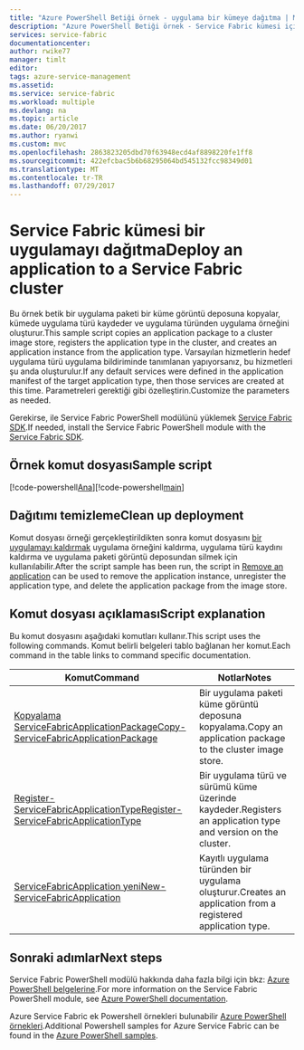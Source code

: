 ```yaml
---
title: "Azure PowerShell Betiği örnek - uygulama bir kümeye dağıtma | Microsoft Docs"
description: "Azure PowerShell Betiği örnek - Service Fabric kümesi için bir uygulamayı dağıtın."
services: service-fabric
documentationcenter: 
author: rwike77
manager: timlt
editor: 
tags: azure-service-management
ms.assetid: 
ms.service: service-fabric
ms.workload: multiple
ms.devlang: na
ms.topic: article
ms.date: 06/20/2017
ms.author: ryanwi
ms.custom: mvc
ms.openlocfilehash: 2863823205dbd70f63948ecd4af8898220fe1ff8
ms.sourcegitcommit: 422efcbac5b6b68295064bd545132fcc98349d01
ms.translationtype: MT
ms.contentlocale: tr-TR
ms.lasthandoff: 07/29/2017
---
```

# <a name="deploy-an-application-to-a-service-fabric-cluster"></a><span data-ttu-id="eb733-103">Service Fabric kümesi bir uygulamayı dağıtma</span><span class="sxs-lookup"><span data-stu-id="eb733-103">Deploy an application to a Service Fabric cluster</span></span>

<span data-ttu-id="eb733-104">Bu örnek betik bir uygulama paketi bir küme görüntü deposuna kopyalar, kümede uygulama türü kaydeder ve uygulama türünden uygulama örneğini oluşturur.</span><span class="sxs-lookup"><span data-stu-id="eb733-104">This sample script copies an application package to a cluster image store, registers the application type in the cluster, and creates an application instance from the application type.</span></span>  <span data-ttu-id="eb733-105">Varsayılan hizmetlerin hedef uygulama türü uygulama bildiriminde tanımlanan yapıyorsanız, bu hizmetleri şu anda oluşturulur.</span><span class="sxs-lookup"><span data-stu-id="eb733-105">If any default services were defined in the application manifest of the target application type, then those services are created at this time.</span></span> <span data-ttu-id="eb733-106">Parametreleri gerektiği gibi özelleştirin.</span><span class="sxs-lookup"><span data-stu-id="eb733-106">Customize the parameters as needed.</span></span> 

<span data-ttu-id="eb733-107">Gerekirse, ile Service Fabric PowerShell modülünü yüklemek [Service Fabric SDK](../service-fabric-get-started.md).</span><span class="sxs-lookup"><span data-stu-id="eb733-107">If needed, install the Service Fabric PowerShell module with the [Service Fabric SDK](../service-fabric-get-started.md).</span></span> 

## <a name="sample-script"></a><span data-ttu-id="eb733-108">Örnek komut dosyası</span><span class="sxs-lookup"><span data-stu-id="eb733-108">Sample script</span></span>

<span data-ttu-id="eb733-109">[!code-powershell[Ana](../../../powershell_scripts/service-fabric/deploy-application/deploy-application.ps1 "bir küme bir uygulamayı dağıtma")]</span><span class="sxs-lookup"><span data-stu-id="eb733-109">[!code-powershell[main](../../../powershell_scripts/service-fabric/deploy-application/deploy-application.ps1 "Deploy an application to a cluster")]</span></span>

## <a name="clean-up-deployment"></a><span data-ttu-id="eb733-110">Dağıtımı temizleme</span><span class="sxs-lookup"><span data-stu-id="eb733-110">Clean up deployment</span></span> 

<span data-ttu-id="eb733-111">Komut dosyası örneği gerçekleştirildikten sonra komut dosyasını [bir uygulamayı kaldırmak](service-fabric-powershell-remove-application.md) uygulama örneğini kaldırma, uygulama türü kaydını kaldırma ve uygulama paketi görüntü deposundan silmek için kullanılabilir.</span><span class="sxs-lookup"><span data-stu-id="eb733-111">After the script sample has been run, the script in [Remove an application](service-fabric-powershell-remove-application.md) can be used to remove the application instance, unregister the application type, and delete the application package from the image store.</span></span>

## <a name="script-explanation"></a><span data-ttu-id="eb733-112">Komut dosyası açıklaması</span><span class="sxs-lookup"><span data-stu-id="eb733-112">Script explanation</span></span>

<span data-ttu-id="eb733-113">Bu komut dosyasını aşağıdaki komutları kullanır.</span><span class="sxs-lookup"><span data-stu-id="eb733-113">This script uses the following commands.</span></span> <span data-ttu-id="eb733-114">Komut belirli belgeleri tablo bağlanan her komut.</span><span class="sxs-lookup"><span data-stu-id="eb733-114">Each command in the table links to command specific documentation.</span></span>

| <span data-ttu-id="eb733-115">Komut</span><span class="sxs-lookup"><span data-stu-id="eb733-115">Command</span></span> | <span data-ttu-id="eb733-116">Notlar</span><span class="sxs-lookup"><span data-stu-id="eb733-116">Notes</span></span> |
|---|---|
| [<span data-ttu-id="eb733-117">Kopyalama ServiceFabricApplicationPackage</span><span class="sxs-lookup"><span data-stu-id="eb733-117">Copy-ServiceFabricApplicationPackage</span></span>](/powershell/module/servicefabric/copy-servicefabricapplicationpackage?view=azureservicefabricps) | <span data-ttu-id="eb733-118">Bir uygulama paketi küme görüntü deposuna kopyalama.</span><span class="sxs-lookup"><span data-stu-id="eb733-118">Copy an application package to the cluster image store.</span></span>  |
|[<span data-ttu-id="eb733-119">Register-ServiceFabricApplicationType</span><span class="sxs-lookup"><span data-stu-id="eb733-119">Register-ServiceFabricApplicationType</span></span>](/powershell/module/servicefabric/register-servicefabricapplicationtype?view=azureservicefabricps)| <span data-ttu-id="eb733-120">Bir uygulama türü ve sürümü küme üzerinde kaydeder.</span><span class="sxs-lookup"><span data-stu-id="eb733-120">Registers an application type and version on the cluster.</span></span> |
|[<span data-ttu-id="eb733-121">ServiceFabricApplication yeni</span><span class="sxs-lookup"><span data-stu-id="eb733-121">New-ServiceFabricApplication</span></span>](/powershell/module/servicefabric/new-servicefabricapplication?view=azureservicefabricps)| <span data-ttu-id="eb733-122">Kayıtlı uygulama türünden bir uygulama oluşturur.</span><span class="sxs-lookup"><span data-stu-id="eb733-122">Creates an application from a registered application type.</span></span> |

## <a name="next-steps"></a><span data-ttu-id="eb733-123">Sonraki adımlar</span><span class="sxs-lookup"><span data-stu-id="eb733-123">Next steps</span></span>

<span data-ttu-id="eb733-124">Service Fabric PowerShell modülü hakkında daha fazla bilgi için bkz: [Azure PowerShell belgelerine](/powershell/azure/service-fabric/?view=azureservicefabricps).</span><span class="sxs-lookup"><span data-stu-id="eb733-124">For more information on the Service Fabric PowerShell module, see [Azure PowerShell documentation](/powershell/azure/service-fabric/?view=azureservicefabricps).</span></span>

<span data-ttu-id="eb733-125">Azure Service Fabric ek Powershell örnekleri bulunabilir [Azure PowerShell örnekleri](../service-fabric-powershell-samples.md).</span><span class="sxs-lookup"><span data-stu-id="eb733-125">Additional Powershell samples for Azure Service Fabric can be found in the [Azure PowerShell samples](../service-fabric-powershell-samples.md).</span></span>
